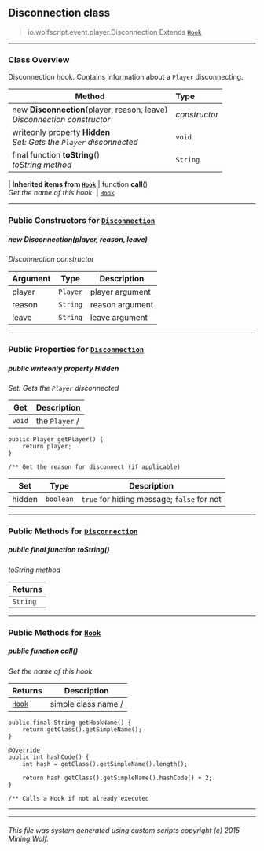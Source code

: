 ## Disconnection __class__

>io.wolfscript.event.player.Disconnection
>Extends [`Hook`](..\..\hook\Hook.md)

---

### Class Overview

Disconnection hook. Contains information about a `Player` disconnecting.

Method | Type   
--- | :--- 
new __Disconnection__(player, reason, leave) <br> _Disconnection constructor_ | _constructor_
 writeonly property __Hidden__ <br> _Set: Gets the `Player` disconnected_ | `void`
final function __toString__() <br> _toString method_ | `String`
 |
__Inherited items from [`Hook`](..\..\hook\Hook.md)__ |
 function __call__() <br> _Get the name of this hook._ | [`Hook`](..\..\hook\Hook.md)





---

### Public Constructors for [`Disconnection`](Disconnection.md)

##### <a id='disconnection'></a>new __Disconnection__(player, reason, leave) 

_Disconnection constructor_

Argument | Type | Description  
--- | --- | --- 
player | `Player` | player argument
reason | `String` | reason argument
leave | `String` | leave argument

---

### Public Properties for [`Disconnection`](Disconnection.md)

##### <a id='hidden'></a>public  writeonly property __Hidden__

_Set: Gets the `Player` disconnected_

Get | Description
--- | --- 
`void` | the `Player` /
    public Player getPlayer() {
        return player;
    }

    /** Get the reason for disconnect (if applicable)

Set | Type | Description  
--- | --- | --- 
hidden | `boolean` | `true` for hiding message; `false` for not


---

### Public Methods for [`Disconnection`](Disconnection.md)

##### <a id='tostring'></a>public final function __toString__()

_toString method_

Returns | 
--- | 
`String` |


---

### Public Methods for [`Hook`](..\..\hook\Hook.md)

##### <a id='call'></a>public  function __call__()

_Get the name of this hook._

Returns | Description
--- | --- 
[`Hook`](..\..\hook\Hook.md) | simple class name /
    public final String getHookName() {
        return getClass().getSimpleName();
    }

    @Override
    public int hashCode() {
        int hash = getClass().getSimpleName().length();

        return hash getClass().getSimpleName().hashCode() + 2;
    }

    /** Calls a Hook if not already executed


---


---


###### This file was system generated using custom scripts copyright (c) 2015 Mining Wolf.
	

